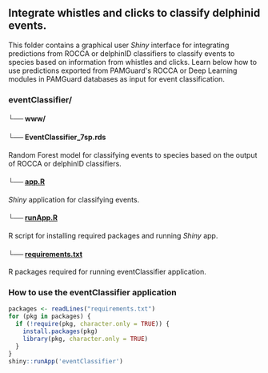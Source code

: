 ## Integrate whistles and clicks to classify delphinid events.
This folder contains a graphical user _Shiny_ interface for integrating predictions from ROCCA or delphinID classifiers to classify events to species based on information from  whistles and clicks. Learn below how to use predictions exported from PAMGuard's ROCCA or Deep Learning modules in PAMGuard databases as input for event classification. 

### eventClassifier/

#### └── www/

#### └── EventClassifier_7sp.rds
Random Forest model for classifying events to species based on the output of ROCCA or delphinID classifiers.

#### └── [app.R](https://github.com/tristankleyn/which.dolphin/blob/main/eventClassifier/app.R)
_Shiny_ application for classifying events. 

#### └── [runApp.R](https://github.com/tristankleyn/which.dolphin/blob/main/eventClassifier/runApp.R)
R script for installing required packages and running _Shiny_ app.

#### └── [requirements.txt](https://github.com/tristankleyn/which.dolphin/blob/main/eventClassifier/requirements.txt)
R packages required for running eventClassifier application.

### How to use the eventClassifier application
```R
packages <- readLines("requirements.txt")
for (pkg in packages) {
  if (!require(pkg, character.only = TRUE)) {
    install.packages(pkg)
    library(pkg, character.only = TRUE)
  }
}
shiny::runApp('eventClassifier')
